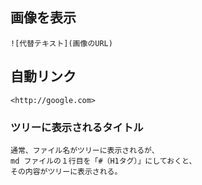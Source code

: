 ## 画像を表示
```
![代替テキスト](画像のURL)
```

## 自動リンク
```
<http://google.com>
```

### ツリーに表示されるタイトル
```
通常、ファイル名がツリーに表示されるが、
md ファイルの１行目を「#（H1タグ）」にしておくと、
その内容がツリーに表示される。
```

